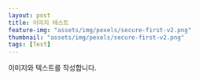 ```yaml
---
layout: post
title: 이미지 테스트
feature-img: "assets/img/pexels/secure-first-v2.png"
thumbnail: "assets/img/pexels/secure-first-v2.png"
tags: [Test]
---
```


이미지와 텍스트를 작성합니다.
